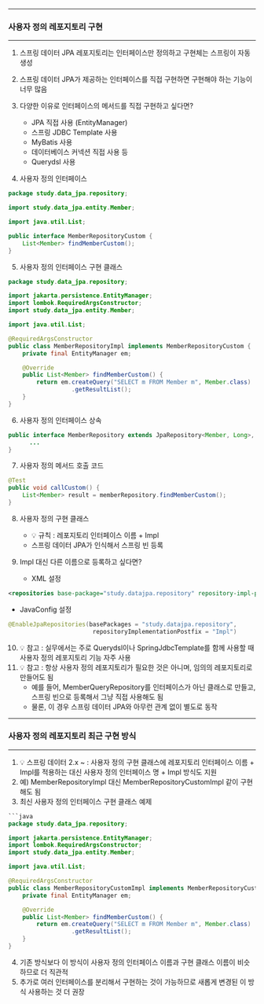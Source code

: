-----
### 사용자 정의 레포지토리 구현
-----
1. 스프링 데이터 JPA 레포지토리는 인터페이스만 정의하고 구현체는 스프링이 자동 생성
2. 스프링 데이터 JPA가 제공하는 인터페이스를 직접 구현하면 구현해야 하는 기능이 너무 많음
3. 다양한 이유로 인터페이스의 메서드를 직접 구현하고 싶다면?
   - JPA 직접 사용 (EntityManager)
   - 스프링 JDBC Template 사용
   - MyBatis 사용
   - 데이터베이스 커넥션 직접 사용 등
   - Querydsl 사용

4. 사용자 정의 인터페이스
```java
package study.data_jpa.repository;

import study.data_jpa.entity.Member;

import java.util.List;

public interface MemberRepositoryCustom {
    List<Member> findMemberCustom();
}
```

5. 사용자 정의 인터페이스 구현 클래스
```java
package study.data_jpa.repository;

import jakarta.persistence.EntityManager;
import lombok.RequiredArgsConstructor;
import study.data_jpa.entity.Member;

import java.util.List;

@RequiredArgsConstructor
public class MemberRepositoryImpl implements MemberRepositoryCustom {
    private final EntityManager em;

    @Override
    public List<Member> findMemberCustom() {
        return em.createQuery("SELECT m FROM Member m", Member.class)
                  .getResultList();
    }
}
```

6. 사용자 정의 인터페이스 상속
```java
public interface MemberRepository extends JpaRepository<Member, Long>, MemberRepositoryCustom {
      ...
}
```

7. 사용자 정의 메서드 호출 코드
```java
@Test
public void callCustom() {
    List<Member> result = memberRepository.findMemberCustom();
}
```

8. 사용자 정의 구현 클래스
   - 💡 규칙 : 레포지토리 인터페이스 이름 + Impl
   - 스프링 데이터 JPA가 인식해서 스프링 빈 등록

9. Impl 대신 다른 이름으로 등록하고 싶다면?
   - XML 설정
```xml
<repositories base-package="study.datajpa.repository" repository-impl-postfix="Impl" />
```

   - JavaConfig 설정
```java
@EnableJpaRepositories(basePackages = "study.datajpa.repository",
                        repositoryImplementationPostfix = "Impl")
```

10. 💡 참고 : 실무에서는 주로 Querydsl이나 SpringJdbcTemplate를 함께 사용할 때 사용자 정의 레포지토리 기능 자주 사용
11. 💡 참고 : 항상 사용자 정의 레포지토리가 필요한 것은 아니며, 임의의 레포지토리로 만들어도 됨
    - 예를 들어, MemberQueryRepository를 인터페이스가 아닌 클래스로 만들고, 스프링 빈으로 등록해서 그냥 직접 사용해도 됨
    - 물론, 이 경우 스프링 데이터 JPA와 아무런 관계 없이 별도로 동작

-----
### 사용자 정의 레포지토리 최근 구현 방식
-----
1. 💡 스프링 데이터 2.x ~ : 사용자 정의 구현 클래스에 레포지토리 인터페이스 이름 + Impl를 적용하는 대신 사용자 정의 인터페이스 명 + Impl 방식도 지원
2. 예) MemberRepositoryImpl 대신 MemberRepositoryCustomImpl 같이 구현해도 됨
3. 최신 사용자 정의 인터페이스 구현 클래스 예제
```java
```java
package study.data_jpa.repository;

import jakarta.persistence.EntityManager;
import lombok.RequiredArgsConstructor;
import study.data_jpa.entity.Member;

import java.util.List;

@RequiredArgsConstructor
public class MemberRepositoryCustomImpl implements MemberRepositoryCustom {
    private final EntityManager em;

    @Override
    public List<Member> findMemberCustom() {
        return em.createQuery("SELECT m FROM Member m", Member.class)
                  .getResultList();
    }
}
```

4. 기존 방식보다 이 방식이 사용자 정의 인터페이스 이름과 구현 클래스 이름이 비슷하므로 더 직관적
5. 추가로 여러 인터페이스를 분리해서 구현하는 것이 가능하므로 새롭게 변경된 이 방식 사용하는 것 더 권장
